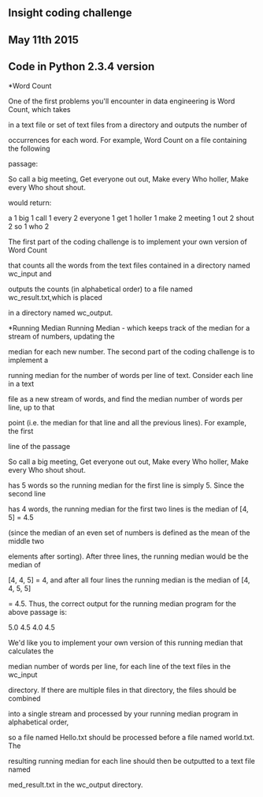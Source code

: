 ## Insight coding challenge
## May 11th 2015
## Code in Python 2.3.4 version

*Word Count

One of the first problems you'll encounter in data engineering is Word Count, which takes 

in a text file or set of text files from a directory and outputs the number of 

occurrences for each word.  For example, Word Count on a file containing the following 

passage:

So call a big meeting,
Get everyone out out,
Make every Who holler,
Make every Who shout shout.

would return:

a		1
big		1
call		1
every		2
everyone	1
get		1
holler		1
make	 	2
meeting	1
out		2
shout		2
so		1
who		2

The first part of the coding challenge is to implement your own version of Word Count 

that counts all the words from the text files contained in a directory named wc_input and 

outputs the counts (in alphabetical order) to a file named wc_result.txt,which is placed 

in a directory named wc_output.

*Running Median
Running Median - which keeps track of the median for a stream of numbers, updating the 

median for each new number.  The second part of the coding challenge is to implement a 

running median for the number of words per line of text.  Consider each line in a text 

file as a new stream of words, and find the median number of words per line, up to that 

point (i.e. the median for that line and all the previous lines).  For example, the first 

line of the passage

So call a big meeting,
Get everyone out out,
Make every Who holler,
Make every Who shout shout.

has 5 words so the running median for the first line is simply 5.  Since the second line 

has 4 words, the running median for the first two lines is the median of [4, 5] = 4.5 

(since the median of an even set of numbers is defined as the mean of the middle two 

elements after sorting).  After three lines, the running median would be the median of 

[4, 4, 5] = 4, and after all four lines the running median is the median of [4, 4, 5, 5] 

= 4.5.  Thus, the correct output for the running median program for the above passage is:

5.0
4.5
4.0
4.5

We'd like you to implement your own version of this running median that calculates the 

median number of words per line, for each line of the text files in the wc_input 

directory.  If there are multiple files in that directory, the files should be combined 

into a single stream and processed by your running median program in alphabetical order, 

so a file named Hello.txt should be processed before a file named world.txt.  The 

resulting running median for each line should then be outputted to a text file named 

med_result.txt in the wc_output directory.
